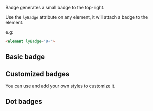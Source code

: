 Badge generates a small badge to the top-right.

Use the `lyBadge` attribute on any element, it will attach a badge to the element.

e.g:

```html
<element lyBadge="9+">
```

<h2 lyTyp="display1" gutter>Basic badge</h2>

<demo-view path="docs/components/badge-demo/basic-badge">
  <aui-basic-badge></aui-basic-badge>
</demo-view>

<h2 lyTyp="display1" gutter>Customized badges</h2>

You can use <code class="html"><ly-badge></code> and add your own styles to customize it.

<demo-view path="docs/components/badge-demo/custom-badge">
  <aui-custom-badge></aui-custom-badge>
</demo-view>

<h2 lyTyp="display1" gutter>Dot badges</h2>
<demo-view path="docs/components/badge-demo/dot-badge">
  <aui-dot-badge></aui-dot-badge>
</demo-view>


